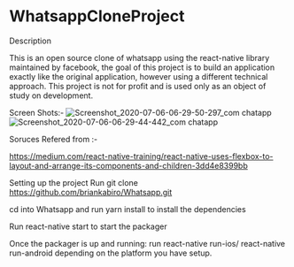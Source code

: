 # WhatsappCloneProject

Description

This is an open source clone of whatsapp using the react-native library maintained by facebook, 
the goal of this project is to build an application exactly like the original application, however using a different technical approach.
This project is not for profit and is used only as an object of study on development.

Screen Shots:-
![Screenshot_2020-07-06-06-29-50-297_com chatapp](https://user-images.githubusercontent.com/56911453/86790386-fca3d480-c085-11ea-84ab-843df93a4f1c.jpg)
![Screenshot_2020-07-06-06-29-44-442_com chatapp](https://user-images.githubusercontent.com/56911453/86790807-720fa500-c086-11ea-8e8b-bdc21949436f.jpg)


Soruces Refered from :-

https://medium.com/react-native-training/react-native-uses-flexbox-to-layout-and-arrange-its-components-and-children-3dd4e8399bb

Setting up the project
Run git clone https://github.com/briankabiro/Whatsapp.git

cd into Whatsapp and run yarn install to install the dependencies

Run react-native start to start the packager

Once the packager is up and running: run react-native run-ios/ react-native run-android depending on the platform you have setup.
